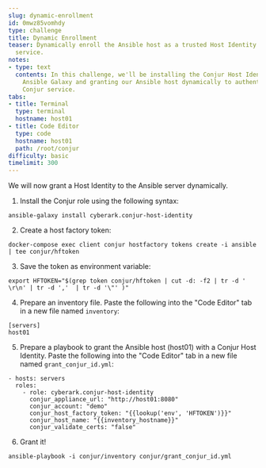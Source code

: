 ```yaml
---
slug: dynamic-enrollment
id: 0mwz85vomhdy
type: challenge
title: Dynamic Enrollment
teaser: Dynamically enroll the Ansible host as a trusted Host Identity of the Conjur
  service.
notes:
- type: text
  contents: In this challenge, we'll be installing the Conjur Host Identity role from
    Ansible Galaxy and granting our Ansible host dynamically to authenticate to the
    Conjur service.
tabs:
- title: Terminal
  type: terminal
  hostname: host01
- title: Code Editor
  type: code
  hostname: host01
  path: /root/conjur
difficulty: basic
timelimit: 300
---
```

We will now grant a Host Identity to the Ansible server dynamically.

1. Install the Conjur role using the following syntax:

```
ansible-galaxy install cyberark.conjur-host-identity
```

2. Create a host factory token:

```
docker-compose exec client conjur hostfactory tokens create -i ansible | tee conjur/hftoken
```

3. Save the token as environment variable:

```
export HFTOKEN="$(grep token conjur/hftoken | cut -d: -f2 | tr -d ' \r\n' | tr -d ','  | tr -d '\"' )"
```

4. Prepare an inventory file. Paste the following into the "Code Editor" tab in a new file named `inventory`:

```
[servers]
host01
```

5. Prepare a playbook to grant the Ansible host (host01) with a Conjur Host Identity. Paste the following into the "Code Editor" tab in a new file named `grant_conjur_id.yml`:

```
- hosts: servers
  roles:
    - role: cyberark.conjur-host-identity
      conjur_appliance_url: "http://host01:8080"
      conjur_account: "demo"
      conjur_host_factory_token: "{{lookup('env', 'HFTOKEN')}}"
      conjur_host_name: "{{inventory_hostname}}"
      conjur_validate_certs: "false"
```

6. Grant it!

```
ansible-playbook -i conjur/inventory conjur/grant_conjur_id.yml
```